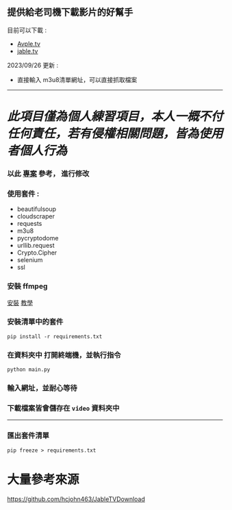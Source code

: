 ## 提供給老司機下載影片的好幫手

目前可以下載  :

* [Avple.tv](https://avple.tv/?asgtbndr=1) 
* [jable.tv](https://jable.tv/)

2023/09/26 更新 :
* 直接輸入 m3u8清單網址，可以直接抓取檔案


---

#  *此項目僅為個人練習項目，本人一概不付任何責任，若有侵權相關問題，皆為使用者個人行為*
### 以此 [專案](https://github.com/hcjohn463/JableTVDownload) 參考， 進行修改

### 使用套件 :
* beautifulsoup
* cloudscraper 
* requests
* m3u8
* pycryptodome
* urllib.request
* Crypto.Cipher
* selenium
* ssl


### 安裝 ffmpeg

[安裝](https://www.ffmpeg.org/)
[教學](https://annkuoq.github.io/blog/2019-12-17-install-ffmpeg/)


### 安裝清單中的套件

```shell
pip install -r requirements.txt
```

### 在資料夾中 打開終端機，並執行指令

```shell
python main.py
```

### 輸入網址，並耐心等待

### 下載檔案皆會儲存在 `video` 資料夾中

---

### 匯出套件清單

```shell
pip freeze > requirements.txt
```


# 大量參考來源 

https://github.com/hcjohn463/JableTVDownload



